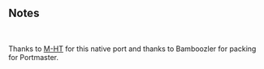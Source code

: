 ## Notes
<br/>

Thanks to [M-HT](https://github.com/M-HT/hota) for this native port and thanks to Bamboozler for packing for Portmaster.
<br/>

